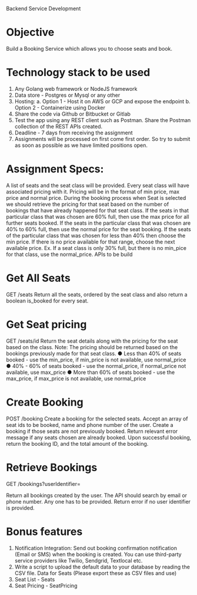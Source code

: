 Backend Service Development

# Objective

Build a Booking Service which allows you to choose seats and book.

# Technology stack to be used

1. Any Golang web framework or NodeJS framework
2. Data store - Postgres or Mysql or any other
3. Hosting:
   a. Option 1 - Host it on AWS or GCP and expose the endpoint
   b. Option 2 - Containerize using Docker
4. Share the code via Github or Bitbucket or Gitlab
5. Test the app using any REST client such as Postman. Share the Postman
   collection of the REST APIs created.
6. Deadline - 7 days from receiving the assignment
7. Assignments will be processed on first come first order. So try to submit as
   soon as possible as we have limited positions open.

# Assignment Specs:

A list of seats and the seat class will be provided. Every seat class will have
associated pricing with it. Pricing will be in the format of min price, max price and
normal price.
During the booking process when Seat is selected we should retrieve the pricing
for that seat based on the number of bookings that have already happened for
that seat class. If the seats in that particular class that was chosen are 60% full,
then use the max price for all further seats booked. If the seats in the particular
class that was chosen are 40% to 60% full, then use the normal price for the seat
booking. If the seats of the particular class that was chosen for less than 40% then
choose the min price.
If there is no price available for that range, choose the next available price. Ex. If a
seat class is only 30% full, but there is no min_pice for that class, use the
normal_price.
APIs to be build

# Get All Seats

GET /seats
Return all the seats, ordered by the seat class and also return a boolean is_booked
for every seat.

# Get Seat pricing

GET /seats/id
Return the seat details along with the pricing for the seat based on the class.
Note: The pricing should be returned based on the bookings previously made for
that seat class.
● Less than 40% of seats booked - use the min_price, if min_price is not
available, use normal_price
● 40% - 60% of seats booked - use the normal_price, if normal_price not
available, use max_price
● More than 60% of seats booked - use the max_price, if max_price is not
available, use normal_price

# Create Booking

POST /booking
Create a booking for the selected seats.
Accept an array of seat ids to be booked, name and phone number of the user.
Create a booking if those seats are not previously booked. Return relevant error
message if any seats chosen are already booked.
Upon successful booking, return the booking ID, and the total amount of the
booking.

# Retrieve Bookings

GET /bookings?userIdentifier=<email or phone number>

Return all bookings created by the user. The API should search by email or phone
number. Any one has to be provided. Return error if no user identifier is provided.

# Bonus features

1. Notification Integration: Send out booking confirmation notification (Email
   or SMS) when the booking is created. You can use third-party service
   providers like Twilio, Sendgrid, Textlocal etc.
2. Write a script to upload the default data to your database by reading the
   CSV file.
   Data for Seats (Please export these as CSV files and use)
3. Seat List - Seats
4. Seat Pricing - SeatPricing

